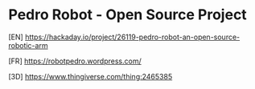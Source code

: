 # Pedro Robot - Open Source Project

[EN] https://hackaday.io/project/26119-pedro-robot-an-open-source-robotic-arm

[FR] https://robotpedro.wordpress.com/

[3D] https://www.thingiverse.com/thing:2465385
